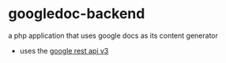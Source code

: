 # googledoc-backend
a php application that uses google docs as its content generator

- uses the [google rest api v3](https://developers.google.com/drive/v3/web/manage-downloads)
